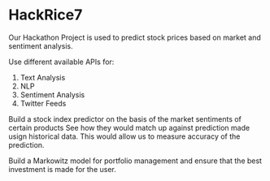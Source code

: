 # HackRice7
Our Hackathon Project is used to predict stock prices based on market and sentiment analysis.

Use different available APIs for:
1. Text Analysis
2. NLP
3. Sentiment Analysis
4. Twitter Feeds

Build a stock index predictor on the basis of the market sentiments of certain products
See how they would match up against prediction made usign historical data.
This would allow us to measure accuracy of the prediction.

Build a Markowitz model for portfolio management and ensure that the best investment is made for the user.
